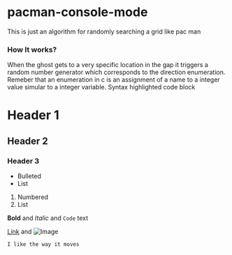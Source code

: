 # pacman-console-mode
This is just an algorithm for randomly searching a grid like pac man
### How It works?
When the ghost gets to a very specific location in the gap it triggers a random number generator
which corresponds to the direction enumeration. Remeber that an enumeration in c is an assignment of
a name to a integer value simular to a integer variable. 
Syntax highlighted code block

# Header 1
## Header 2
### Header 3

- Bulleted
- List

1. Numbered
2. List

**Bold** and _Italic_ and `Code` text

[Link](url) and ![Image](src)

```
I like the way it moves
```
